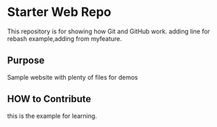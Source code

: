 # Starter Web Repo

This repository is for showing how Git and GitHub work.
adding line for rebash example,adding from myfeature.

## Purpose

Sample website with plenty of files for demos

## HOW to Contribute

this is the example for learning.

